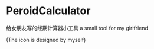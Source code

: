 # PeroidCalculator

给女朋友写的经期计算器小工具
a small tool for my girlfriend

(The icon is designed by myself)
